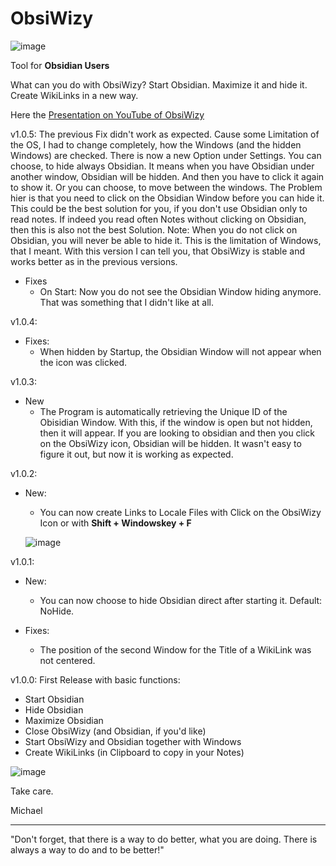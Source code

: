 # ObsiWizy
![image](https://user-images.githubusercontent.com/39479918/197396967-831d7f63-d61d-43df-b153-73db1a9375fc.png)

Tool for **Obsidian Users**

What can you do with ObsiWizy?
Start Obsidian. Maximize it and hide it.
Create WikiLinks in a new way.

Here the [Presentation on YouTube of ObsiWizy](https://youtu.be/EJETt-5DSP8)

v1.0.5:
The previous Fix didn't work as expected.
Cause some Limitation of the OS, I had to change completely, how the Windows (and the hidden Windows) are checked.
There is now a new Option under Settings.
You can choose, to hide always Obsidian. It means when you have Obsidian under another window, Obsidian will be hidden. And then you have to click it again to show it.
Or you can choose, to move between the windows. The Problem hier is that you need to click on the Obsidian Window before you can hide it. This could be the best solution for you, if you don't use Obsidian only to read notes. If indeed you read often Notes without clicking on Obsidian, then this is also not the best Solution.
Note: When you do not click on Obsidian, you will never be able to hide it. This is the limitation of Windows, that I meant.
With this version I can tell you, that ObsiWizy is stable and works better as in the previous versions.

- Fixes
  - On Start: Now you do not see the Obsidian Window hiding anymore. That was something that I didn't like at all.

v1.0.4:
- Fixes:
  - When hidden by Startup, the Obsidian Window will not appear when the icon was clicked.

v1.0.3:
- New
  - The Program is automatically retrieving the Unique ID of the Obisidian Window. With this, if the window is open but not hidden, then it will appear. If you are looking to obsidian and then you click on the ObsiWizy icon, Obsidian will be hidden. It wasn't easy to figure it out, but now it is working as expected.

v1.0.2:
- New:
  - You can now create Links to Locale Files with Click on the ObsiWizy Icon or with **Shift + Windowskey + F**
  
  ![image](https://user-images.githubusercontent.com/39479918/198104953-db4fd022-0e5a-4f2b-9fb4-ef8d8a55abb7.png)

v1.0.1:
- New:
  - You can now choose to hide Obsidian direct after starting it. Default: NoHide.

- Fixes:
  - The position of the second Window for the Title of a WikiLink was not centered.

v1.0.0: First Release with basic functions:
- Start Obsidian
- Hide Obsidian
- Maximize Obsidian
- Close ObsiWizy (and Obsidian, if you'd like)
- Start ObsiWizy and Obsidian together with Windows
- Create WikiLinks (in Clipboard to copy in your Notes)

![image](https://user-images.githubusercontent.com/39479918/197417492-c25e6070-6d6e-4ef6-9cc1-6e5153f12361.png)


Take care.

Michael

---
"Don't forget, that there is a way to do better, what you are doing. There is always a way to do and to be better!"

